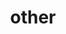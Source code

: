 ---
layout: page
title: other
nav: true
nav_order: 8
dropdown: true
children:
    - title: poems
      permalink: https://lakhabishal.wordpress.com/
    - title: divider
    - title: doodles
      permalink: /projects/
    - title: divider
    - title: dps nepal
      permalink: https://www.youtube.com/@deadpoetssocietynepal/videos
---
